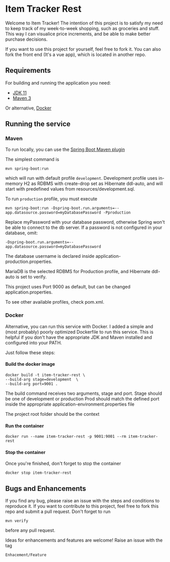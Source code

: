 # Item Tracker Rest

Welcome to Item Tracker! 
The intention of this project is to satisfy my need to keep track of my 
week-to-week shopping, such as groceries and stuff. 
This way I can visualice price increments, and be able to make better purchase decisions.

If you want to use this project for yourself, feel free to fork it. 
You can also fork the front end (It's a vue app), which is located in another repo.
## Requirements

For building and running the application you need:

- [JDK 11](https://openjdk.java.net/install/)
- [Maven 3](https://maven.apache.org)

Or alternative, [Docker](https://docs.docker.com/desktop/) 

## Running the service

### Maven
To run locally, you can use the [Spring Boot Maven plugin](https://docs.spring.io/spring-boot/docs/current/reference/html/build-tool-plugins-maven-plugin.html) 

The simplest command is
```shell 
mvn spring-boot:run
```
which will run with default profile ```development```. Development profile uses in-memory H2 as RDBMS with create-drop set as 
Hibernate ddl-auto, and will start with predefined values from resources/development.sql. 

To run ```production``` profile, you must execute

```shell
mvn spring-boot:run -Dspring-boot.run.arguments=--app.datasource.password=myDatabasePassword -Pproduction
```
Replace myPassword with your database password, otherwise Spring won't be able to connect to the db server.
If a password is not configured in your database, omit:

```
-Dspring-boot.run.arguments=--app.datasource.password=myDatabasePassword
```

The database username is declared inside application-production.properties.

MariaDB is the selected RDBMS for Production profile, and Hibernate ddl-auto is set to verify.


This project uses Port 9000 as default, but can be changed application.properties.

To see other available profiles, check pom.xml. 

### Docker
Alternative, you can run this service with Docker. I added a simple and 
(most probably) poorly optimized Dockerfile to run this service. This is helpful if you don't have
the appropriate JDK and Maven installed and configured into your PATH.

Just follow these steps:

#### Build the docker image
```shell
docker build -t item-tracker-rest \ 
--build-arg stage=development  \
--build-arg port=9001 .
```

The build command receives two arguments, stage and port.
Stage should be one of development or production
Prod should match the defined port inside the appropriate 
application-environment.properties file

The project root folder should be the context

#### Run the container
```shell
docker run --name item-tracker-rest -p 9001:9001 --rm item-tracker-rest
```

#### Stop the container
Once you're finished, don't forget to stop the container
```shell
docker stop item-tracker-rest
```
## Bugs and Enhancements
If you find any bug, please raise an issue with the steps and conditions
to reproduce it. If you want to contribute to this project, 
feel free to fork this repo and submit a pull request. 
Don't forget to run 

```shell
mvn verify
```

before any pull request. 

Ideas for enhancements and features are welcome! Raise an issue with the tag 

``Enhacement/Feature`` 